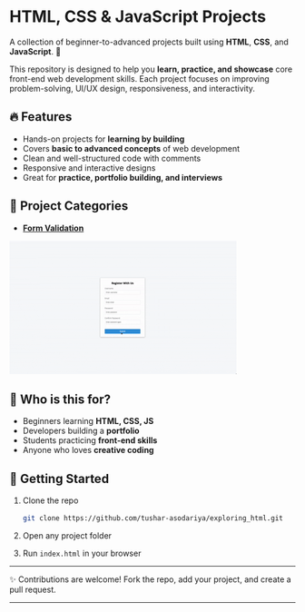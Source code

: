 # HTML, CSS & JavaScript Projects

A collection of beginner-to-advanced projects built using **HTML**, **CSS**, and **JavaScript**. 🚀

This repository is designed to help you **learn, practice, and showcase** core front-end web development skills. Each project focuses on improving problem-solving, UI/UX design, responsiveness, and interactivity.

## 🔥 Features

* Hands-on projects for **learning by building**
* Covers **basic to advanced concepts** of web development
* Clean and well-structured code with comments
* Responsive and interactive designs
* Great for **practice, portfolio building, and interviews**

## 📂 Project Categories

* **[Form Validation](https://github.com/tushar-asodariya/exploring_html_css/tree/main/form_validator)** 

![Demo](https://github.com/tushar-asodariya/exploring_html_css/blob/main/form_validator/form_validator_demo.gif)


## 🎯 Who is this for?

* Beginners learning **HTML, CSS, JS**
* Developers building a **portfolio**
* Students practicing **front-end skills**
* Anyone who loves **creative coding**

## 🚀 Getting Started

1. Clone the repo

   ```bash
   git clone https://github.com/tushar-asodariya/exploring_html.git
   ```
2. Open any project folder
3. Run `index.html` in your browser

---

✨ Contributions are welcome! Fork the repo, add your project, and create a pull request.

---
